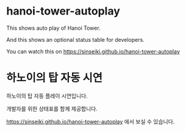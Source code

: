 # hanoi-tower-autoplay
This shows auto play of Hanoi Tower.

And this shows an optional status table for developers.

You can watch this on https://sinseiki.github.io/hanoi-tower-autoplay

# 하노이의 탑 자동 시연
하노이의 탑 자동 플레이 시연입니다.

개발자를 위한 상태표를 함께 제공합니다.

https://sinseiki.github.io/hanoi-tower-autoplay 에서 보실 수 있습니다.